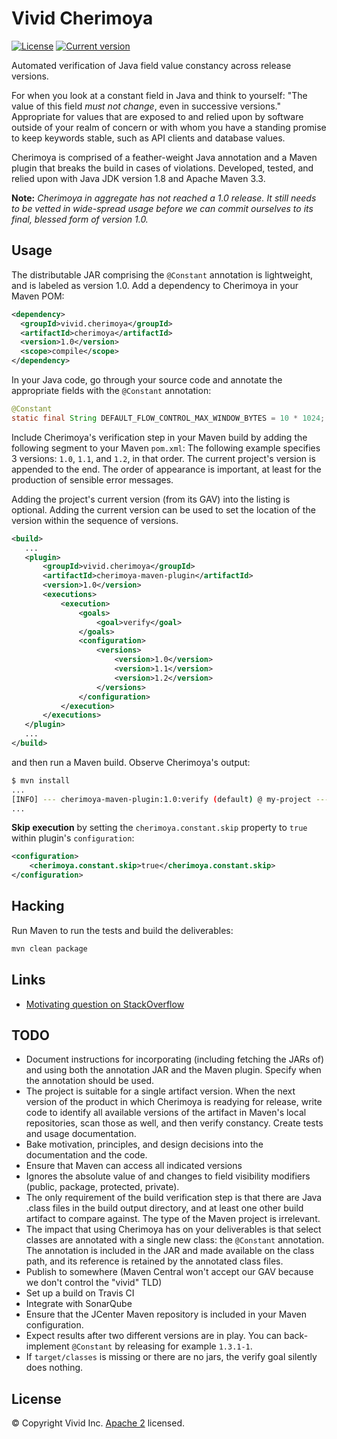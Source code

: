 # Vivid Cherimoya

[![License](https://img.shields.io/badge/license-Apache%202-blue.svg?style=flat-square)](LICENSE.txt)
[![Current version](https://img.shields.io/badge/JCenter-v1.0-239922.svg?style=flat-square)](https://bintray.com/vivid/vivid/vivid%3Acherimoya)

Automated verification of Java field value constancy across release versions.


For when you look at a constant field in Java and think to yourself: "The value of this field *must not change*, even in successive versions."
Appropriate for values that are exposed to and relied upon by software outside of your realm of concern or with whom you have a standing promise to keep keywords stable, such as API clients and database values.

Cherimoya is comprised of a feather-weight Java annotation and a Maven plugin that breaks the build in cases of violations.
Developed, tested, and relied upon with Java JDK version 1.8 and Apache Maven 3.3.

**Note:** _Cherimoya in aggregate has not reached a 1.0 release. It still needs to be vetted in wide-spread usage before we can commit ourselves to its final, blessed form of version 1.0._


## Usage

The distributable JAR comprising the `@Constant` annotation is lightweight, and is labeled as version 1.0. Add a dependency to Cherimoya in your Maven POM:

```xml
<dependency>
  <groupId>vivid.cherimoya</groupId>
  <artifactId>cherimoya</artifactId>
  <version>1.0</version>
  <scope>compile</scope>
</dependency>
```

In your Java code, go through your source code and annotate the appropriate fields with the `@Constant` annotation:

```java
@Constant
static final String DEFAULT_FLOW_CONTROL_MAX_WINDOW_BYTES = 10 * 1024;
```

Include Cherimoya's verification step in your Maven build by adding the following segment to your Maven `pom.xml`:
The following example specifies 3 versions: `1.0`, `1.1`, and `1.2`, in that order. The current project's version is appended to the end.
The order of appearance is important, at least for the production of sensible error messages.

Adding the project's current version (from its GAV) into the listing is optional.
Adding the current version can be used to set the location of the version within the sequence of versions.

```xml
<build>
   ...
   <plugin>
       <groupId>vivid.cherimoya</groupId>
       <artifactId>cherimoya-maven-plugin</artifactId>
       <version>1.0</version>
       <executions>
           <execution>
               <goals>
                   <goal>verify</goal>
               </goals>
               <configuration>
                   <versions>
                       <version>1.0</version>
                       <version>1.1</version>
                       <version>1.2</version>
                   </versions>
               </configuration>
           </execution>
       </executions>
   </plugin>
   ...
</build>
```

and then run a Maven build. Observe Cherimoya's output:

```bash
$ mvn install
...
[INFO] --- cherimoya-maven-plugin:1.0:verify (default) @ my-project ---
...
```


__Skip execution__ by setting the `cherimoya.constant.skip` property to `true` within plugin's `configuration`:
```xml
<configuration>
    <cherimoya.constant.skip>true</cherimoya.constant.skip>
</configuration>
```


## Hacking

Run Maven to run the tests and build the deliverables:
```bash
mvn clean package
```


## Links

- [Motivating question on StackOverflow](https://stackoverflow.com/questions/41393794/good-practices-for-breaking-maven-build-when-specific-class-members-change-val)


## TODO

- Document instructions for incorporating (including fetching the JARs of) and using both the annotation JAR and the Maven plugin. Specify when the annotation should be used.
- The project is suitable for a single artifact version. When the next version of the product in which Cherimoya is readying for release, write code to identify all available versions of the artifact in Maven's local repositories, scan those as well, and then verify constancy. Create tests and usage documentation.
- Bake motivation, principles, and design decisions into the documentation and the code.
- Ensure that Maven can access all indicated versions
- Ignores the absolute value of and changes to field visibility modifiers (public, package, protected, private).
- The only requirement of the build verification step is that there are Java .class files in the build output directory, and at least one other build artifact to compare against. The type of the Maven project is irrelevant.
- The impact that using Cherimoya has on your deliverables is that select classes are annotated with a single new class: the `@Constant` annotation. The annotation is included in the JAR and made available on the class path, and its reference is retained by the annotated class files.
- Publish to somewhere (Maven Central won't accept our GAV because we don't control the "vivid" TLD)
- Set up a build on Travis CI
- Integrate with SonarQube
- Ensure that the JCenter Maven repository is included in your Maven configuration.
- Expect results after two different versions are in play. You can back-implement `@Constant` by releasing for example `1.3.1-1`.
- If `target/classes` is missing or there are no jars, the verify goal silently does nothing.


## License

© Copyright Vivid Inc.
[Apache 2](LICENSE.txt) licensed.
